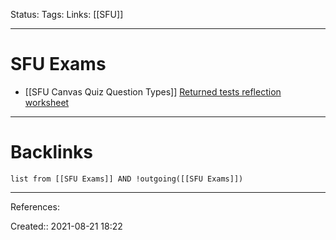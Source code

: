 Status: 
Tags: 
Links: [[SFU]]
___
# SFU Exams
- [[SFU Canvas Quiz Question Types]]
[Returned tests reflection worksheet](https://www.lib.sfu.ca/system/files/28965/worksheetforexaminingreturnedtests.pdf)
___
# Backlinks
```dataview
list from [[SFU Exams]] AND !outgoing([[SFU Exams]])
```
___
References:

Created:: 2021-08-21 18:22